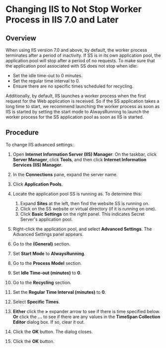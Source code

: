 [title]: # "Changing IIS to Not Stop Worker Process in IIS 7.0 and Later"
[tags]: # "troubleshooting, workaround, IIS, worker process"
[priority]: # "1000"

# Changing IIS to Not Stop Worker Process in IIS 7.0 and Later

## Overview 

 When using IIS version 7.0 and above, by default, the worker process terminates after a period of inactivity. If SS is in its own application pool, the application pool will stop after a period of no requests. To make sure that the application pool associated with SS does not stop when idle:

- Set the idle time-out to 0 minutes.
- Set the regular time interval to 0.
- Ensure there are no specific times scheduled for recycling. 

Additionally, by default, IIS launches a worker process when the first request for the Web application is received. So if the SS application takes a long time to start, we recommend launching the worker process as soon as IIS is started by setting the start mode to AlwaysRunning to launch the worker process for the SS application pool as soon as IIS is started.

## Procedure 

To change IIS advanced settings:

1. Open **Internet Information Server (IIS) Manager**: On the taskbar, click **Server Manager**, click **Tools**, and then click **Internet Information Services (IIS) Manager**.

2. In the **Connections** pane, expand the server name.
2. Click **Application Pools**.

3. Locate the application pool SS is running as. To determine this:
   1. Expand **Sites** at the left, then find the website SS is running on. 
   1. Click on the SS website or virtual directory (if it is running on one).
   1. Click **Basic Settings** on the right panel. This indicates Secret Server's application pool.

4. Right-click the application pool, and select **Advanced Settings**. The Advanced Settings panel appears.
4. Go to the **(General)** section.
4. Set **Start Mode** to **AlwaysRunning**.
4. Go to the **Process Model** section.
4. Set **Idle Time-out (minutes)** to **0**.
4. Go to the **Recycling** section.
4. Set the **Regular Time Interval (minutes)** to **0**.
4. Select **Specific Times**.
4. **Either** click the **>** expander arrow to see if there is time specified below.
   **Or** click the **...** to see if there are any values in the **TimeSpan Collection Editor** dialog box. 
   If so, clear it out.
4. Click the **OK** button. The dialog closes.
4. Click the **OK** button.